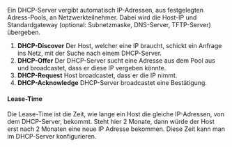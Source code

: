 Ein DHCP-Server vergibt automatisch IP-Adressen, aus festgelegten Adress-Pools, an Netzwerkteilnehmer. Dabei wird die Host-IP und Standardgateway (optional: Subnetzmaske, DNS-Server, TFTP-Server) übergeben.

1. **DHCP-Discover**
	Der Host, welcher eine IP braucht, schickt ein Anfrage ins Netz, mit der Suche nach einem DHCP-Server.
2. **DHCP-Offer**
	Der DHCP-Server sucht eine Adresse aus dem Pool aus und broadcastet, dass er diese IP vergeben könnte.
3. **DHCP-Request**
	Host broadcastet, dass er die IP nimmt.
4. **DHCP-Acknowledge**
	DHCP-Server broadcastet eine Bestätigung.

#### Lease-Time
Die Lease-Time ist die Zeit, wie lange ein Host die gleiche IP-Adressen, von dem DHCP-Server, bekommt. Steht hier 2 Monate, dann würde der Host erst nach 2 Monaten eine neue IP Adresse bekommen.
Diese Zeit kann man im DHCP-Server konfigurieren.